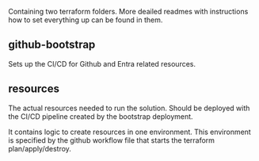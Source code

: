 Containing two terraform folders. More deailed readmes with instructions how to set everything up can be found in them.

## github-bootstrap
Sets up the CI/CD for Github and Entra related resources.

## resources
The actual resources needed to run the solution. Should be deployed with the CI/CD pipeline created by the bootstrap deployment.

It contains logic to create resources in one environment. This environment is specified by the github workflow file that starts the terraform plan/apply/destroy.